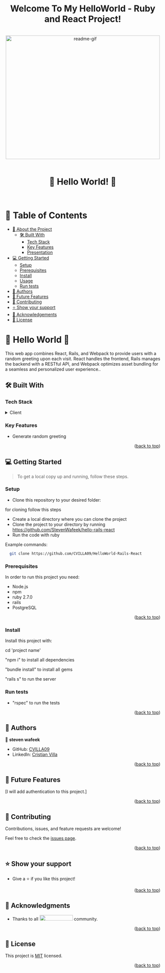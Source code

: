 <a name="readme-top"></a>
<div align="center">
 <h1><b> Welcome To My HelloWorld - Ruby and React Project! </b></h1>
</div>  

<br/>

<div align="center">
  <img src="https://media1.giphy.com/media/lcs5BL0NIM4WMv61a9/giphy.gif" alt="readme-gif" width="500" height="400" style="display: inline-block;">
</div>

<br/>

<div align="center">
  <h1 style="border-bottom: none;"> 🙂 Hello World! 👋 </h1>
</div>

<br/>

# 📗 Table of Contents

- [📖 About the Project](#about-project)
  - [🛠 Built With](#built-with)
    - [Tech Stack](#tech-stack)
    - [Key Features](#key-features)
    - [Presentation](#presentation)
- [💻 Getting Started](#getting-started)
  - [Setup](#setup)
  - [Prerequisites](#prerequisites)
  - [Install](#install)
  - [Usage](#usage)
  - [Run tests](#run-tests)
- [👥 Authors](#authors)
- [🔭 Future Features](#future-features)
- [🤝 Contributing](#contributing)
- [⭐️ Show your support](#support)
- [🙏 Acknowledgements](#acknowledgements)
- [📝 License](#license)

<!-- PROJECT DESCRIPTION -->

# 📖 Hello World 👋 <a name="about-project"></a>

This web app combines React, Rails, and Webpack to provide users with a random greeting upon each visit. React handles the frontend, Rails manages the backend with a RESTful API, and Webpack optimizes asset bundling for a seamless and personalized user experience..

## 🛠 Built With <a name="built-with"></a>

### Tech Stack <a name="tech-stack"></a>

<details>
  <summary>Client</summary>
  <ul>
    <li><a href="https://reactjs.org/">Rails</a></li>
  </ul>
</details>

<!-- Features -->

### Key Features <a name="key-features"></a>

- Generate random greeting

<p align="right">(<a href="#readme-top">back to top</a>)</p>

<!-- GETTING STARTED -->

## 💻 Getting Started <a name="getting-started"></a>

> To get a local copy up and running, follow these steps.

### Setup

- Clone this repository to your desired folder:

for cloning follow this steps

- Create a local directory where you can clone the project
- Clone the project to your directory by running
  https://github.com/StevenWafeek/hello-rails-react
- Run the code with ruby

Example commands:

```sh
  git clone https://github.com/CVILLA09/HelloWorld-Rails-React
```

### Prerequisites

In order to run this project you need:

- Node.js
- npm
- ruby 2.7.0
- rails
- PostgreSQL

<p align="right">(<a href="#readme-top">back to top</a>)</p>

### Install

Install this project with:

cd 'project name'

"npm i" to install all dependencies

"bundle install" to install all gems

"rails s" to run the server

### Run tests

- "rspec" to run the tests

<p align="right">(<a href="#readme-top">back to top</a>)</p>

<!-- AUTHORS -->

## 👥 Authors <a name="authors"></a>

👤 **steven wafeek**

- GitHub: [CVILLA09](https://github.com/CVILLA09)
- LinkedIn: [Cristian Villa](https://www.linkedin.com/in/cristianvillavirgen/)

<p align="right">(<a href="#readme-top">back to top</a>)</p>

<!-- FUTURE FEATURES -->

## 🔭 Future Features <a name="future-features"></a>

[I will add authentication to this project.]

<p align="right">(<a href="#readme-top">back to top</a>)</p>

<!-- CONTRIBUTING -->

## 🤝 Contributing <a name="contributing"></a>

Contributions, issues, and feature requests are welcome!

Feel free to check the [issues page](../../issues/).

<p align="right">(<a href="#readme-top">back to top</a>)</p>

<!-- SUPPORT -->

## ⭐️ Show your support <a name="support"></a>

- Give a ⭐️ if you like this project!

<p align="right">(<a href="#readme-top">back to top</a>)</p>

<!-- ACKNOWLEDGEMENTS -->

## 🙏 Acknowledgments <a name="acknowledgements"></a>

- Thanks to all <img src="https://assets-global.website-files.com/5dbb30f00775d4c32191a4df/61b33c641028e40f097ca160_microverse-nav-logo-170.png" width="108" height="18"> community.

<p align="right">(<a href="#readme-top">back to top</a>)</p>

<!-- LICENSE -->

## 📝 License <a name="license"></a>

This project is [MIT](./LICENSE) licensed.

<p align="right">(<a href="#readme-top">back to top</a>) </p>
